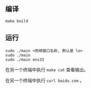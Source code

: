 
## 编译

```
make build
```

## 运行

```
sudo ./main <网络接口名称, 默认是 lo>
sudo ./main
sudo ./main ens33
```

在另一个终端中执行 ``make cat`` 查看输出。


在另一个终端中执行 ``curl baidu.com`` 。


